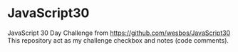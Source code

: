 # JavaScript30
JavaScript 30 Day Challenge from https://github.com/wesbos/JavaScript30 \
This repository act as my challenge checkbox and notes (code comments).
